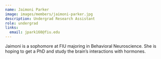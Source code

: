 ```yaml
---
name: Jaimoni Parker
image: images/members/jaimoni-parker.jpg
description: Undergrad Research Assistant
role: undergrad
links:
  email: jpark160@fiu.edu
---
```


Jaimoni is a sophomore at FIU majoring in Behavioral Neuroscience. She is hoping to get a PhD and study the brain’s interactions with hormones.